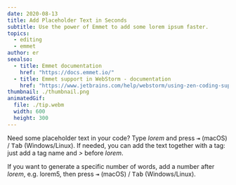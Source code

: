 ```yaml
---
date: 2020-08-13
title: Add Placeholder Text in Seconds
subtitle: Use the power of Emmet to add some lorem ipsum faster.
topics:
  - editing
  - emmet
author: er
seealso:
  - title: Emmet documentation
    href: "https://docs.emmet.io/"
  - title: Emmet support in WebStorm - documentation
    href: "https://www.jetbrains.com/help/webstorm/using-zen-coding-support.html"
thumbnail: ./thumbnail.png
animatedGif:
  file: ./tip.webm
  width: 600
  height: 300
---
```


Need some placeholder text in your code? Type _lorem_ and press <kbd>⇥</kbd> (macOS) / <kbd>Tab</kbd> (Windows/Linux). If needed, you can add the text together with a tag: just add a tag name and _>_ before _lorem_.

If you want to generate a specific number of words, add a number after _lorem_, e.g. lorem5, then press <kbd>⇥</kbd> (macOS) / <kbd>Tab</kbd> (Windows/Linux).
